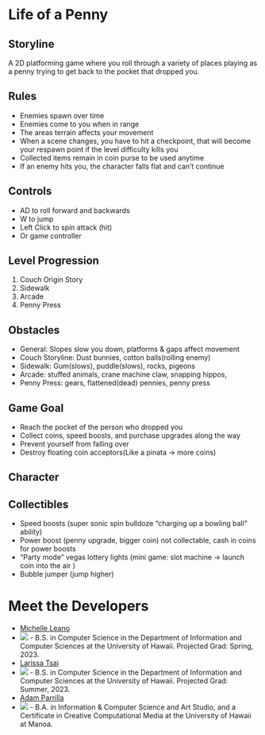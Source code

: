 # Life of a Penny

## Storyline
A 2D platforming game where you roll through a variety of places playing as a penny trying to get back to the pocket that dropped you.

## Rules
- Enemies spawn over time
- Enemies come to you when in range
- The areas terrain affects your movement
- When a scene changes, you have to hit a checkpoint, that will become your respawn point if the level difficulty kills you
- Collected items remain in coin purse to be used anytime
- If an enemy hits you, the character falls flat and can’t continue

## Controls
- AD to roll forward and backwards
- W to jump
- Left Click to spin attack (hit)
- Or game controller

## Level Progression
1. Couch Origin Story
2. Sidewalk
3. Arcade
4. Penny Press

## Obstacles
- General: Slopes slow you down, platforms & gaps affect movement
- Couch Storyline: Dust bunnies, cotton balls(rolling enemy)
- Sidewalk: Gum(slows), puddle(slows), rocks, pigeons
- Arcade: stuffed animals, crane machine claw, snapping hippos, 
- Penny Press: gears, flattened(dead) pennies, penny press

## Game Goal
- Reach the pocket of the person who dropped you
- Collect coins, speed boosts, and purchase upgrades along the way
- Prevent yourself from falling over
- Destroy floating coin acceptors(Like a pinata → more coins)

## Character


## Collectibles
- Speed boosts (super sonic spin bulldoze “charging up a bowling ball” ability)
- Power boost (penny upgrade, bigger coin) 
not collectable, cash in coins for power boosts
- “Party mode” vegas lottery lights (mini game: slot machine → launch coin into the air ) 
- Bubble jumper (jump higher)

# Meet the Developers
- [Michelle Leano]([portfolio](https://michnotmeesh.github.io/))
- <img class="ui medium floated rounded image" src="https://user-images.githubusercontent.com/70196126/220595894-4fee0492-1bb3-4315-81ad-0769d960e710.png">
  - B.S. in Computer Science in the Department of Information and Computer Sciences at the University of Hawaii. Projected Grad: Spring, 2023.
- [Larissa Tsai]([portfolio](https://larissa-tsai.github.io/))
- <img class="ui medium floated rounded image" src="https://user-images.githubusercontent.com/70196126/220595771-d6f11b30-a6a4-4654-a11c-15ce3d19aeb5.png">
  - B.S. in Computer Science in the Department of Information and Computer Sciences at the University of Hawaii. Projected Grad: Summer, 2023.
- [Adam Parrilla]([portfolio](https://adamjparrilla.github.io/))
- <img class="ui medium floated rounded image" src="https://user-images.githubusercontent.com/70196126/220595709-16679a04-8f20-46ab-ad22-e21d0a3b2e18.png">
  - B.A. in Information & Computer Science and Art Studio, and a Certificate in Creative Computational Media at the University of Hawaii at Manoa.
